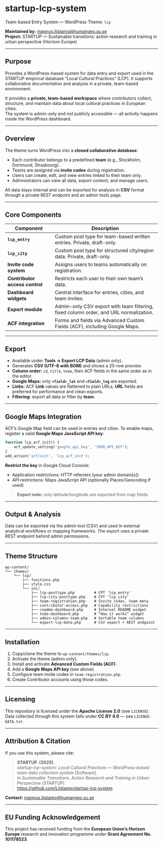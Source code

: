 # startup-lcp-system

Team-based Entry System — WordPress Theme: `lcp`

**Maintained by:** magnus.liistamo@humangeo.su.se  
**Project:** STARTUP — Sustainable transitions: action research and training in urban perspective (Horizon Europe)

---

## Purpose

Provides a WordPress-based system for data entry and export used in the STARTUP empirical database “Local Cultural Practices” (LCP). It supports collaborative documentation and analysis in a private, team-based environment.

It provides a **private, team-based workspace** where contributors collect, structure, and maintain data about local cultural practices in European cities.  
The system is admin-only and not publicly accessible — all activity happens inside the WordPress dashboard.

---

## Overview

The theme turns WordPress into a **closed collaborative database**:

- Each contributor belongs to a predefined **team** (e.g., Stockholm, Dortmund, Strasbourg).  
- Teams are assigned via **invite codes** during registration.  
- Users can create, edit, and view entries linked to their team only.  
- Administrators can view all data, export content, and manage users.

All data stays internal and can be exported for analysis in **CSV** format through a private REST endpoint and an admin tools page.

---

## Core Components

| Component | Description |
|---|---|
| **`lcp_entry`** | Custom post type for team-based written entries. Private, draft-only. |
| **`lcp_city`** | Custom post type for structured city/region data. Private, draft-only. |
| **Invite code system** | Assigns users to teams automatically on registration. |
| **Contributor access control** | Restricts each user to their own team’s data. |
| **Dashboard widgets** | Central interface for entries, cities, and team invites. |
| **Export module** | Admin-only CSV export with team filtering, fixed column order, and URL normalization. |
| **ACF integration** | Forms and fields via Advanced Custom Fields (ACF), including Google Maps. |

---

## Export

- Available under **Tools → Export LCP Data** (admin only).  
- Generates **CSV (UTF-8 with BOM)** and shows a 20-row preview.  
- **Column order:** `id`, `title`, `team`, then ACF fields in the same order as in the editor.  
- **Google Maps:** only **`<field>_lat`** and **`<field>_lng`** are exported.  
- **Links:** ACF **Link** values are flattened to plain URLs; **URL** fields are preferred for performance and clean exports.  
- **Filtering:** export all data or filter by **team**.

---

## Google Maps Integration

ACF’s Google Map field can be used in entries and cities. To enable maps, register a valid **Google Maps JavaScript API key**:

```php
function lcp_acf_init() {
    acf_update_setting('google_api_key', 'YOUR_API_KEY');
}
add_action('acf/init', 'lcp_acf_init');
```

**Restrict the key** in Google Cloud Console:
- Application restrictions: HTTP referrers (your admin domain[s])
- API restrictions: Maps JavaScript API (optionally Places/Geocoding if used)

> **Export note:** only latitude/longitude are exported from map fields.

---

## Output & Analysis

Data can be exported via the admin tool (CSV) and used in external analytical workflows or mapping frameworks. The export uses a private REST endpoint behind admin permissions.

---

## Theme Structure

```text
wp-content/
└── themes/
    └── lcp/
        ├── functions.php
        ├── style.css
        └── inc/
            ├── lcp-posttype.php         # CPT 'lcp_entry'
            ├── lcp-city-posttype.php    # CPT 'lcp_city'
            ├── team-registration.php    # Invite codes, team meta
            ├── contributor-access.php   # Capability restrictions
            ├── readme-dashboard.php     # Internal README widget
            ├── todo-dashboard.php       # “How it works” widget
            ├── admin-columns-team.php   # Sortable team columns
            └── export-lcp-data.php      # CSV export + REST endpoint
```

---

## Installation

1. Copy/clone the theme to `wp-content/themes/lcp`.  
2. Activate the theme (admin only).  
3. Install and activate **Advanced Custom Fields (ACF)**.  
4. Add a **Google Maps API key** (see above).  
5. Configure team invite codes in `team-registration.php`.  
6. Create Contributor accounts using those codes.

---

## Licensing

This repository is licensed under the **Apache License 2.0** (see `LICENSE`).  
Data collected through this system falls under **CC BY 4.0** — see `LICENSE-DATA.txt`.

---

## Attribution & Citation

If you use this system, please cite:

> **STARTUP. (2025).**  
> *startup-lcp-system: Local Cultural Practices — WordPress-based team data collection system* [Software].  
> *In Sustainable Transitions. Action Research and Training in Urban Perspective (STARTUP).*  
> https://github.com/Liistamo/startup-lcp-system

**Contact:** magnus.liistamo@humangeo.su.se

---

## EU Funding Acknowledgement

This project has received funding from the **European Union’s Horizon Europe** research and innovation programme under **Grant Agreement No. 101178523**.
